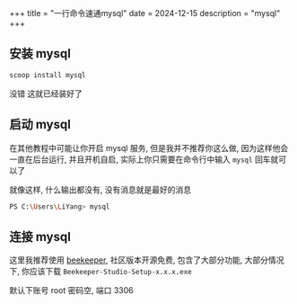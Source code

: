 +++
title = "一行命令速通mysql"
date = 2024-12-15
description = "mysql"
+++

## 安装 mysql
```bash
scoop install mysql
```

没错 这就已经装好了

## 启动 mysql

在其他教程中可能让你开启 mysql 服务, 但是我并不推荐你这么做, 因为这样他会一直在后台运行, 并且开机自启, 实际上你只需要在命令行中输入 `mysql` 回车就可以了

就像这样, 什么输出都没有, 没有消息就是最好的消息

```bash
PS C:\Users\LiYang> mysql

```

## 连接 mysql

这里我推荐使用 [beekeeper](https://github.com/beekeeper-studio/beekeeper-studio/releases), 社区版本开源免费, 包含了大部分功能, 大部分情况下, 你应该下载 `Beekeeper-Studio-Setup-x.x.x.exe
`

默认下账号 root 密码空, 端口 3306